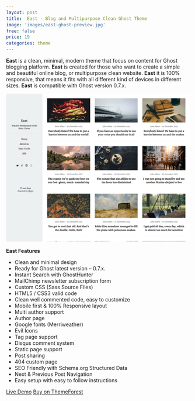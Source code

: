 ```yaml
---
layout: post
title:  East - Blog and Multipurpose Clean Ghost Theme
image: 'images/east-ghost-preview.jpg'
free: false
price: 19
categories: theme
---
```


**East** is a clean, minimal, modern theme that focus on content for Ghost blogging platform. **East** is created for those who want to create a simple and beautiful online blog, or multipurpose clean website. **East** it is 100% responsive, that means it fits with all different kind of devices in different sizes. **East** is compatible with Ghost version 0.7.x.

![east-ghost-full-preview](/images/east-ghost-full-preview.png)

**East Features**

- Clean and minimal design
- Ready for Ghost latest version – 0.7.x.
- Instant Search with GhostHunter
- MailChimp newsletter subscription form
- Custom CSS (Sass Source Files)
- HTML5 / CSS3 valid code
- Clean well commented code, easy to customize
- Mobile first &amp; 100% Responsive layout
- Multi author support
- Author page
- Google fonts (Merriweather)
- Evil Icons
- Tag page support
- Disqus comment system
- Static page support
- Post sharing
- 404 custom page
- SEO Friendly with Schema.org Structured Data
- Next & Previous Post Navigation
- Easy setup with easy to follow instructions

<a class="button" href="http://east.aspirethemes.com/" target="_blank">Live Demo</a>
<a class="button button--success" href="http://themeforest.net/item/east-blog-and-multipurpose-clean-ghost-theme/14714255" target="_blank">Buy on ThemeForest</a>